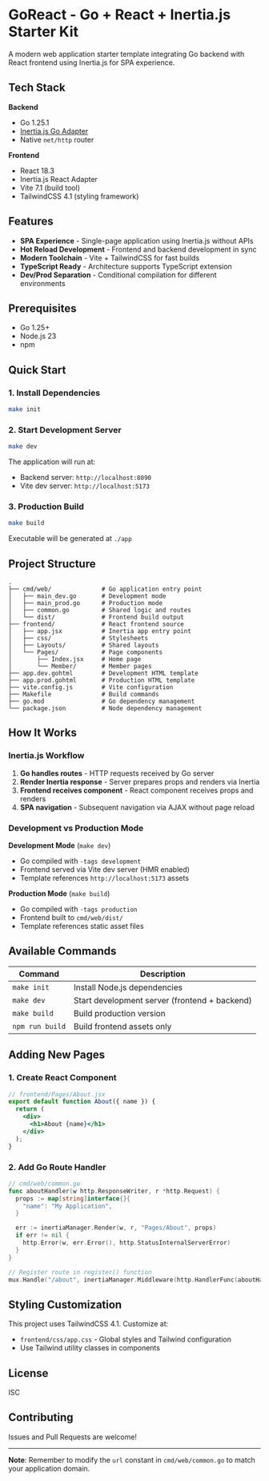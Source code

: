 # GoReact - Go + React + Inertia.js Starter Kit

A modern web application starter template integrating Go backend with React frontend using Inertia.js for SPA experience.

## Tech Stack

**Backend**
- Go 1.25.1
- [Inertia.js Go Adapter](https://github.com/petaki/inertia-go)
- Native `net/http` router

**Frontend**
- React 18.3
- Inertia.js React Adapter
- Vite 7.1 (build tool)
- TailwindCSS 4.1 (styling framework)

## Features

- **SPA Experience** - Single-page application using Inertia.js without APIs
- **Hot Reload Development** - Frontend and backend development in sync
- **Modern Toolchain** - Vite + TailwindCSS for fast builds
- **TypeScript Ready** - Architecture supports TypeScript extension
- **Dev/Prod Separation** - Conditional compilation for different environments

## Prerequisites

- Go 1.25+
- Node.js 23
- npm

## Quick Start

### 1. Install Dependencies

```bash
make init
```

### 2. Start Development Server

```bash
make dev
```

The application will run at:
- Backend server: `http://localhost:8090`
- Vite dev server: `http://localhost:5173`

### 3. Production Build

```bash
make build
```

Executable will be generated at `./app`

## Project Structure

```
.
├── cmd/web/              # Go application entry point
│   ├── main_dev.go       # Development mode
│   ├── main_prod.go      # Production mode
│   ├── common.go         # Shared logic and routes
│   └── dist/             # Frontend build output
├── frontend/             # React frontend source
│   ├── app.jsx           # Inertia app entry point
│   ├── css/              # Stylesheets
│   ├── Layouts/          # Shared layouts
│   └── Pages/            # Page components
│       ├── Index.jsx     # Home page
│       └── Member/       # Member pages
├── app.dev.gohtml        # Development HTML template
├── app.prod.gohtml       # Production HTML template
├── vite.config.js        # Vite configuration
├── Makefile              # Build commands
├── go.mod                # Go dependency management
└── package.json          # Node dependency management
```

## How It Works

### Inertia.js Workflow

1. **Go handles routes** - HTTP requests received by Go server
2. **Render Inertia response** - Server prepares props and renders via Inertia
3. **Frontend receives component** - React component receives props and renders
4. **SPA navigation** - Subsequent navigation via AJAX without page reload

### Development vs Production Mode

**Development Mode** (`make dev`)
- Go compiled with `-tags development`
- Frontend served via Vite dev server (HMR enabled)
- Template references `http://localhost:5173` assets

**Production Mode** (`make build`)
- Go compiled with `-tags production`
- Frontend built to `cmd/web/dist/`
- Template references static asset files

## Available Commands

| Command | Description |
|---------|-------------|
| `make init` | Install Node.js dependencies |
| `make dev` | Start development server (frontend + backend) |
| `make build` | Build production version |
| `npm run build` | Build frontend assets only |

## Adding New Pages

### 1. Create React Component

```jsx
// frontend/Pages/About.jsx
export default function About({ name }) {
  return (
    <div>
      <h1>About {name}</h1>
    </div>
  );
}
```

### 2. Add Go Route Handler

```go
// cmd/web/common.go
func aboutHandler(w http.ResponseWriter, r *http.Request) {
  props := map[string]interface{}{
    "name": "My Application",
  }

  err := inertiaManager.Render(w, r, "Pages/About", props)
  if err != nil {
    http.Error(w, err.Error(), http.StatusInternalServerError)
  }
}

// Register route in register() function
mux.Handle("/about", inertiaManager.Middleware(http.HandlerFunc(aboutHandler)))
```

## Styling Customization

This project uses TailwindCSS 4.1. Customize at:

- `frontend/css/app.css` - Global styles and Tailwind configuration
- Use Tailwind utility classes in components

## License

ISC

## Contributing

Issues and Pull Requests are welcome!

---

**Note**: Remember to modify the `url` constant in `cmd/web/common.go` to match your application domain.
